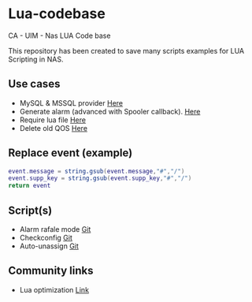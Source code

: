 # Lua-codebase
CA - UIM - Nas LUA Code base

This repository has been created to save many scripts examples for LUA Scripting in NAS.

## Use cases 

- MySQL & MSSQL provider [Here](provider.md)
- Generate alarm (advanced with Spooler callback). [Here](generate_alarm.md)
- Require lua file [Here](require.md)
- Delete old QOS [Here](delete_qos.md)

## Replace event (example)

```lua
event.message = string.gsub(event.message,"#","/")
event.supp_key = string.gsub(event.supp_key,"#","/")
return event
```

## Script(s) 

- Alarm rafale mode [Git](https://github.com/fraxken/rafale_mode)
- Checkconfig [Git](https://github.com/fraxken/checkconfig_lua)
- Auto-unassign [Git](https://github.com/fraxken/autoalarm_unassign)

## Community links 

- Lua optimization [Link](https://communities.ca.com/docs/DOC-231173416)
